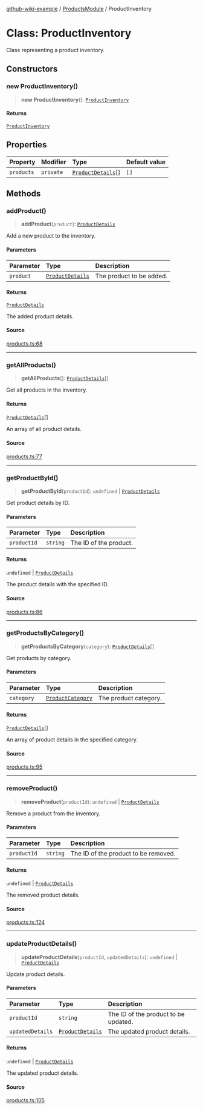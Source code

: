 [github-wiki-example](../wiki/Home) / [ProductsModule](../wiki/ProductsModule) / ProductInventory

# Class: ProductInventory

Class representing a product inventory.

## Constructors

### new ProductInventory()

> **new ProductInventory**(): [`ProductInventory`](../wiki/ProductsModule.Class.ProductInventory)

#### Returns

[`ProductInventory`](../wiki/ProductsModule.Class.ProductInventory)

## Properties

| Property | Modifier | Type | Default value |
| :------ | :------ | :------ | :------ |
| `products` | `private` | [`ProductDetails`](../wiki/ProductsModule.Interface.ProductDetails)[] | `[]` |

## Methods

### addProduct()

> **addProduct**(`product`): [`ProductDetails`](../wiki/ProductsModule.Interface.ProductDetails)

Add a new product to the inventory.

#### Parameters

| Parameter | Type | Description |
| :------ | :------ | :------ |
| `product` | [`ProductDetails`](../wiki/ProductsModule.Interface.ProductDetails) | The product to be added. |

#### Returns

[`ProductDetails`](../wiki/ProductsModule.Interface.ProductDetails)

The added product details.

#### Source

[products.ts:68](https://github.com/typedoc2md/typedoc-plugin-markdown-examples/blob/e63f907fc136a040020fb1d12b594c3baad2ce3b/examples/src/products.ts#L68)

***

### getAllProducts()

> **getAllProducts**(): [`ProductDetails`](../wiki/ProductsModule.Interface.ProductDetails)[]

Get all products in the inventory.

#### Returns

[`ProductDetails`](../wiki/ProductsModule.Interface.ProductDetails)[]

An array of all product details.

#### Source

[products.ts:77](https://github.com/typedoc2md/typedoc-plugin-markdown-examples/blob/e63f907fc136a040020fb1d12b594c3baad2ce3b/examples/src/products.ts#L77)

***

### getProductById()

> **getProductById**(`productId`): `undefined` \| [`ProductDetails`](../wiki/ProductsModule.Interface.ProductDetails)

Get product details by ID.

#### Parameters

| Parameter | Type | Description |
| :------ | :------ | :------ |
| `productId` | `string` | The ID of the product. |

#### Returns

`undefined` \| [`ProductDetails`](../wiki/ProductsModule.Interface.ProductDetails)

The product details with the specified ID.

#### Source

[products.ts:86](https://github.com/typedoc2md/typedoc-plugin-markdown-examples/blob/e63f907fc136a040020fb1d12b594c3baad2ce3b/examples/src/products.ts#L86)

***

### getProductsByCategory()

> **getProductsByCategory**(`category`): [`ProductDetails`](../wiki/ProductsModule.Interface.ProductDetails)[]

Get products by category.

#### Parameters

| Parameter | Type | Description |
| :------ | :------ | :------ |
| `category` | [`ProductCategory`](../wiki/ProductsModule.Enumeration.ProductCategory) | The product category. |

#### Returns

[`ProductDetails`](../wiki/ProductsModule.Interface.ProductDetails)[]

An array of product details in the specified category.

#### Source

[products.ts:95](https://github.com/typedoc2md/typedoc-plugin-markdown-examples/blob/e63f907fc136a040020fb1d12b594c3baad2ce3b/examples/src/products.ts#L95)

***

### removeProduct()

> **removeProduct**(`productId`): `undefined` \| [`ProductDetails`](../wiki/ProductsModule.Interface.ProductDetails)

Remove a product from the inventory.

#### Parameters

| Parameter | Type | Description |
| :------ | :------ | :------ |
| `productId` | `string` | The ID of the product to be removed. |

#### Returns

`undefined` \| [`ProductDetails`](../wiki/ProductsModule.Interface.ProductDetails)

The removed product details.

#### Source

[products.ts:124](https://github.com/typedoc2md/typedoc-plugin-markdown-examples/blob/e63f907fc136a040020fb1d12b594c3baad2ce3b/examples/src/products.ts#L124)

***

### updateProductDetails()

> **updateProductDetails**(`productId`, `updatedDetails`): `undefined` \| [`ProductDetails`](../wiki/ProductsModule.Interface.ProductDetails)

Update product details.

#### Parameters

| Parameter | Type | Description |
| :------ | :------ | :------ |
| `productId` | `string` | The ID of the product to be updated. |
| `updatedDetails` | [`ProductDetails`](../wiki/ProductsModule.Interface.ProductDetails) | The updated product details. |

#### Returns

`undefined` \| [`ProductDetails`](../wiki/ProductsModule.Interface.ProductDetails)

The updated product details.

#### Source

[products.ts:105](https://github.com/typedoc2md/typedoc-plugin-markdown-examples/blob/e63f907fc136a040020fb1d12b594c3baad2ce3b/examples/src/products.ts#L105)
